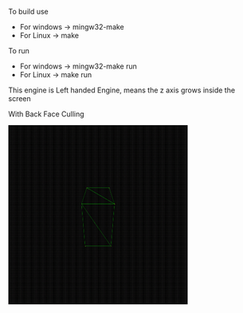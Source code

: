 To build use 

* For windows -> mingw32-make
* For Linux   -> make

To run

* For windows -> mingw32-make run
* For Linux -> make run

This engine is Left handed Engine, means the z axis grows inside the screen

With Back Face Culling

<img src="https://github.com/GautamGottipati/renderer/blob/33f038de1ed455916eb257ac77380caede685675/assets/back_face_culling.gif" width="360" height="360" alt="cube wireframe"/>
